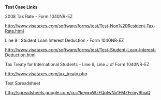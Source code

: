 **Test Case Links**

2008 Tax Rate - Form 1040NR-EZ

http://www.visataxes.com/software/forms/test/Test-Non%20Resident-Tax-Rate.html

Line 9 : Student Loan Interest Deduction - Form 1040NR-EZ

http://www.visataxes.com/software/forms/test/Test-Student-Loan-Interest-Deduction.html

Tax Treaty for International Students - Line 6, Line J of Form 1040NR-EZ

http://www.visataxes.com/tax_treaty.php

Test Spreadsheet

http://spreadsheets.google.com/ccc?key=pWzFQpIwNo1FMZFemy9hiaQ
